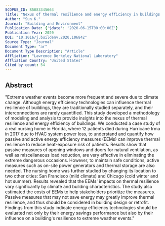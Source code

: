 ```yaml
---
SCOPUS_ID: 85083345663
Title: "Nexus of thermal resilience and energy efficiency in buildings: A case study of a nursing home"
Author: "Sun K."
Journal: "Building and Environment"
Publication Date: {'$date': '2020-06-15T00:00:00Z'}
Publication Year: 2020
DOI: "10.1016/j.buildenv.2020.106842"
Source Type: "Journal"
Document Type: "ar"
Document Type Description: "Article"
Affliation: "Lawrence Berkeley National Laboratory"
Affliation Country: "United States"
Cited by count: 54
---
```


## Abstract
"Extreme weather events become more frequent and severe due to climate change. Although energy efficiency technologies can influence thermal resilience of buildings, they are traditionally studied separately, and their interconnections are rarely quantified. This study developed a methodology of modeling and analysis to provide insights into the nexus of thermal resilience and energy efficiency of buildings. We conducted a case study of a real nursing home in Florida, where 12 patients died during Hurricane Irma in 2017 due to HVAC system power loss, to understand and quantify how passive and active energy efficiency measures (EEMs) can improve thermal resilience to reduce heat-exposure risk of patients. Results show that passive measures of opening windows and doors for natural ventilation, as well as miscellaneous load reduction, are very effective in eliminating the extreme dangerous occasions. However, to maintain safe conditions, active measures such as on-site power generators and thermal storage are also needed. The nursing home was further studied by changing its location to two other cities: San Francisco (mild climate) and Chicago (cold winter and hot summer). Results revealed that the EEMs' impacts on thermal resilience vary significantly by climate and building characteristics. The study also estimated the costs of EEMs to help stakeholders prioritize the measures. Passive measures that may not save energy may greatly improve thermal resilience, and thus should be considered in building design or retrofit. Findings from this study indicate energy efficiency technologies should be evaluated not only by their energy savings performance but also by their influence on a building's resilience to extreme weather events."
